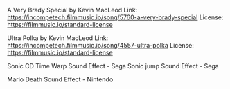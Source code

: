 A Very Brady Special by Kevin MacLeod
Link: https://incompetech.filmmusic.io/song/5760-a-very-brady-special
License: https://filmmusic.io/standard-license

Ultra Polka by Kevin MacLeod
Link: https://incompetech.filmmusic.io/song/4557-ultra-polka
License: https://filmmusic.io/standard-license

Sonic CD Time Warp Sound Effect - Sega
Sonic jump Sound Effect - Sega

Mario Death Sound Effect - Nintendo